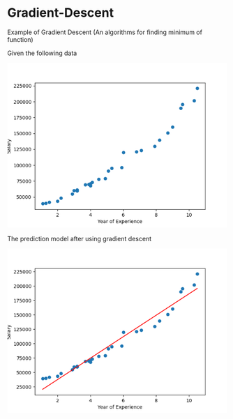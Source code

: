 # Gradient-Descent
Example of Gradient Descent (An algorithms for finding minimum of function)

Given the following data

<p align="center">
  <img src="SalaryData.png">
</p>

The prediction model after using gradient descent

<p align="center">
  <img src="Output.png">
</p>
